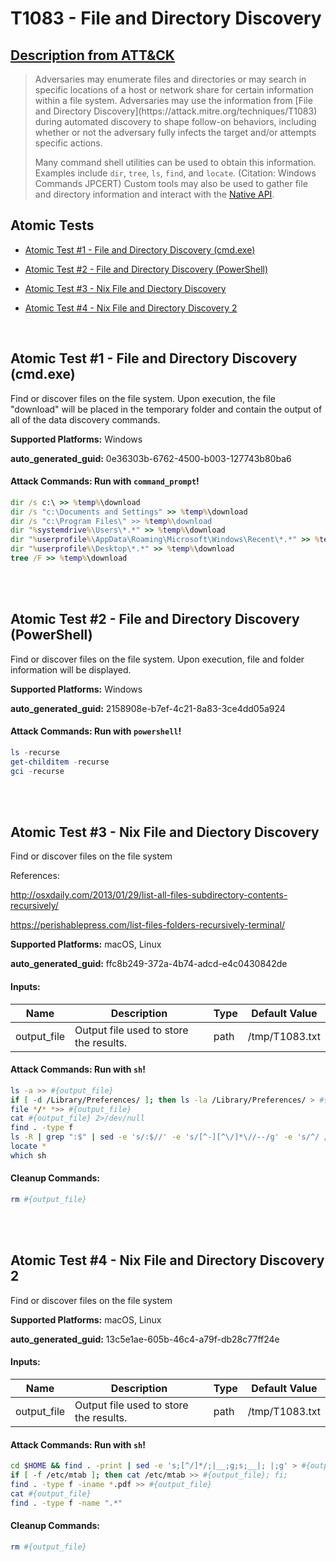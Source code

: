 # T1083 - File and Directory Discovery
## [Description from ATT&CK](https://attack.mitre.org/techniques/T1083)
<blockquote>Adversaries may enumerate files and directories or may search in specific locations of a host or network share for certain information within a file system. Adversaries may use the information from [File and Directory Discovery](https://attack.mitre.org/techniques/T1083) during automated discovery to shape follow-on behaviors, including whether or not the adversary fully infects the target and/or attempts specific actions.

Many command shell utilities can be used to obtain this information. Examples include <code>dir</code>, <code>tree</code>, <code>ls</code>, <code>find</code>, and <code>locate</code>. (Citation: Windows Commands JPCERT) Custom tools may also be used to gather file and directory information and interact with the [Native API](https://attack.mitre.org/techniques/T1106).</blockquote>

## Atomic Tests

- [Atomic Test #1 - File and Directory Discovery (cmd.exe)](#atomic-test-1---file-and-directory-discovery-cmdexe)

- [Atomic Test #2 - File and Directory Discovery (PowerShell)](#atomic-test-2---file-and-directory-discovery-powershell)

- [Atomic Test #3 - Nix File and Diectory Discovery](#atomic-test-3---nix-file-and-diectory-discovery)

- [Atomic Test #4 - Nix File and Directory Discovery 2](#atomic-test-4---nix-file-and-directory-discovery-2)


<br/>

## Atomic Test #1 - File and Directory Discovery (cmd.exe)
Find or discover files on the file system.  Upon execution, the file "download" will be placed in the temporary folder and contain the output of
all of the data discovery commands.

**Supported Platforms:** Windows


**auto_generated_guid:** 0e36303b-6762-4500-b003-127743b80ba6






#### Attack Commands: Run with `command_prompt`! 


```cmd
dir /s c:\ >> %temp%\download
dir /s "c:\Documents and Settings" >> %temp%\download
dir /s "c:\Program Files\" >> %temp%\download
dir "%systemdrive%\Users\*.*" >> %temp%\download
dir "%userprofile%\AppData\Roaming\Microsoft\Windows\Recent\*.*" >> %temp%\download
dir "%userprofile%\Desktop\*.*" >> %temp%\download
tree /F >> %temp%\download
```






<br/>
<br/>

## Atomic Test #2 - File and Directory Discovery (PowerShell)
Find or discover files on the file system. Upon execution, file and folder information will be displayed.

**Supported Platforms:** Windows


**auto_generated_guid:** 2158908e-b7ef-4c21-8a83-3ce4dd05a924






#### Attack Commands: Run with `powershell`! 


```powershell
ls -recurse
get-childitem -recurse
gci -recurse
```






<br/>
<br/>

## Atomic Test #3 - Nix File and Diectory Discovery
Find or discover files on the file system

References:

http://osxdaily.com/2013/01/29/list-all-files-subdirectory-contents-recursively/

https://perishablepress.com/list-files-folders-recursively-terminal/

**Supported Platforms:** macOS, Linux


**auto_generated_guid:** ffc8b249-372a-4b74-adcd-e4c0430842de





#### Inputs:
| Name | Description | Type | Default Value |
|------|-------------|------|---------------|
| output_file | Output file used to store the results. | path | /tmp/T1083.txt|


#### Attack Commands: Run with `sh`! 


```sh
ls -a >> #{output_file}
if [ -d /Library/Preferences/ ]; then ls -la /Library/Preferences/ > #{output_file}; fi;
file */* *>> #{output_file}
cat #{output_file} 2>/dev/null
find . -type f
ls -R | grep ":$" | sed -e 's/:$//' -e 's/[^-][^\/]*\//--/g' -e 's/^/ /' -e 's/-/|/'
locate *
which sh
```

#### Cleanup Commands:
```sh
rm #{output_file}
```





<br/>
<br/>

## Atomic Test #4 - Nix File and Directory Discovery 2
Find or discover files on the file system

**Supported Platforms:** macOS, Linux


**auto_generated_guid:** 13c5e1ae-605b-46c4-a79f-db28c77ff24e





#### Inputs:
| Name | Description | Type | Default Value |
|------|-------------|------|---------------|
| output_file | Output file used to store the results. | path | /tmp/T1083.txt|


#### Attack Commands: Run with `sh`! 


```sh
cd $HOME && find . -print | sed -e 's;[^/]*/;|__;g;s;__|; |;g' > #{output_file}
if [ -f /etc/mtab ]; then cat /etc/mtab >> #{output_file}; fi;
find . -type f -iname *.pdf >> #{output_file}
cat #{output_file}
find . -type f -name ".*"
```

#### Cleanup Commands:
```sh
rm #{output_file}
```





<br/>
